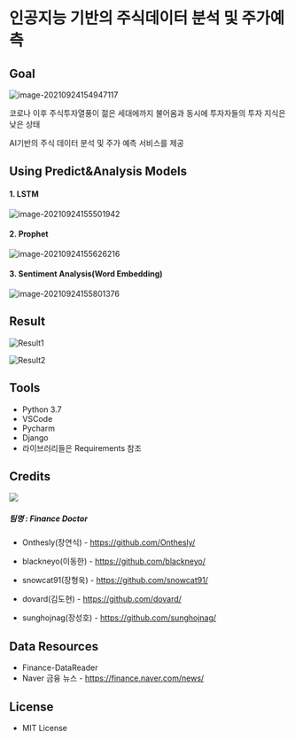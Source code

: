 # 인공지능 기반의 주식데이터 분석 및 주가예측

## Goal

![image-20210924154947117](C:\Users\jysi\AppData\Roaming\Typora\typora-user-images\image-20210924154947117.png)

코로나 이후 주식투자열풍이 젊은 세대에까지 불어옴과 동시에 투자자들의 투자 지식은 낮은 상태

AI기반의 주식 데이터 분석 및 주가 예측 서비스를 제공



## Using Predict&Analysis Models

#### 1. LSTM

![image-20210924155501942](C:\Users\jysi\AppData\Roaming\Typora\typora-user-images\image-20210924155501942.png)



#### 2. Prophet

![image-20210924155626216](C:\Users\jysi\AppData\Roaming\Typora\typora-user-images\image-20210924155626216.png)



#### 3. Sentiment Analysis(Word Embedding)

![image-20210924155801376](C:\Users\jysi\AppData\Roaming\Typora\typora-user-images\image-20210924155801376.png)



## Result

![Result1](C:\Users\jysi\Desktop\SmartProject\Result1.gif)

![Result2](C:\Users\jysi\Desktop\SmartProject\Result2.gif)



## Tools

- Python 3.7
- VSCode
- Pycharm
- Django
- 라이브러리들은 Requirements 참조



## Credits

![](C:\Users\jysi\AppData\Roaming\Typora\typora-user-images\image-20210924153153039.png)

##### 	팀명 : Finance Doctor

- Onthesly(장연식) - https://github.com/Onthesly/

- blackneyo(이동한) - https://github.com/blackneyo/
- snowcat91(장형욱) - https://github.com/snowcat91/
- dovard(김도현) - https://github.com/dovard/
- sunghojnag(장성호) - https://github.com/sunghojnag/



## Data Resources

- Finance-DataReader
- Naver 금융 뉴스 - https://finance.naver.com/news/



## License

- MIT License

